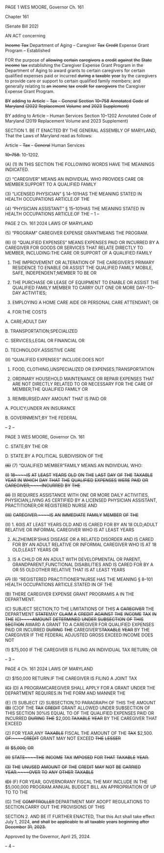 PAGE 1
WES MOORE, Governor Ch. 161

Chapter 161

(Senate Bill 202)

AN ACT concerning

~~Income~~ ~~Tax~~ Department of Aging – Caregiver ~~Tax~~ ~~Credit~~ Expense Grant
Program – Established

FOR the purpose of ~~allowing~~ ~~certain~~ ~~caregivers~~ ~~a~~ ~~credit~~ ~~against~~ ~~the~~ ~~State~~ ~~income~~ ~~tax~~
establishing the Caregiver Expense Grant Program in the Department of Aging to
award grants to certain caregivers for certain qualified expenses paid or incurred
~~during~~ ~~a~~ ~~taxable~~ ~~year~~ by the caregivers to provide care or support to certain qualified
family members; and generally relating to ~~an~~ ~~income~~ ~~tax~~ ~~credit~~ ~~for~~ ~~caregivers~~ the
Caregiver Expense Grant Program.

~~BY~~ ~~adding~~ ~~to~~
~~Article~~ ~~–~~ ~~Tax~~ ~~–~~ ~~General~~
~~Section~~ ~~10–758~~
~~Annotated~~ ~~Code~~ ~~of~~ ~~Maryland~~
~~(2022~~ ~~Replacement~~ ~~Volume~~ ~~and~~ ~~2023~~ ~~Supplement)~~

BY adding to
Article – Human Services
Section 10–1202
Annotated Code of Maryland
(2019 Replacement Volume and 2023 Supplement)

SECTION 1. BE IT ENACTED BY THE GENERAL ASSEMBLY OF MARYLAND,
That the Laws of Maryland read as follows:

Article – ~~Tax~~ ~~–~~ ~~General~~ Human Services

~~10–758.~~ 10–1202.

(A) (1) IN THIS SECTION THE FOLLOWING WORDS HAVE THE MEANINGS
INDICATED.

(2) “CAREGIVER” MEANS AN INDIVIDUAL WHO PROVIDES CARE OR
MEMBER.SUPPORT TO A QUALIFIED FAMILY

(3) “LICENSED PHYSICIAN” § 14–101HAS THE MEANING STATED IN
HEALTH OCCUPATIONS ARTICLE.OF THE

(4) “PHYSICIAN ASSISTANT” § 15–101HAS THE MEANING STATED IN
HEALTH OCCUPATIONS ARTICLE.OF THE
– 1 –

PAGE 2
Ch. 161 2024 LAWS OF MARYLAND

(5) “PROGRAM” CAREGIVER EXPENSE GRANTMEANS THE
PROGRAM.

(6) (I) “QUALIFIED EXPENSES” MEANS EXPENSES PAID OR
INCURRED BY A CAREGIVER FOR GOODS OR SERVICES THAT RELATE DIRECTLY TO
MEMBER, INCLUDING:THE CARE OR SUPPORT OF A QUALIFIED FAMILY

1. THE IMPROVEMENT OR ALTERATION OF THE
CAREGIVER’S PRIMARY RESIDENCE TO ENABLE OR ASSIST THE QUALIFIED FAMILY
MOBILE, SAFE, INDEPENDENT;MEMBER TO BE OR

2. THE PURCHASE OR LEASE OF EQUIPMENT TO ENABLE
OR ASSIST THE QUALIFIED FAMILY MEMBER TO CARRY OUT ONE OR MORE
DAY–TO–DAY ACTIVITIES;

3. EMPLOYING A HOME CARE AIDE OR PERSONAL CARE
ATTENDANT; OR

4. FOR:THE COSTS

A. CARE;ADULT DAY

B. TRANSPORTATION;SPECIALIZED

C. SERVICES;LEGAL OR FINANCIAL OR

D. TECHNOLOGY.ASSISTIVE CARE

(II) “QUALIFIED EXPENSES” INCLUDE:DOES NOT

1. FOOD, CLOTHING,UNSPECIALIZED OR
EXPENSES;TRANSPORTATION

2. ORDINARY HOUSEHOLD MAINTENANCE OR REPAIR
EXPENSES THAT ARE NOT DIRECTLY RELATED TO OR NECESSARY FOR THE CARE OF
MEMBER;THE QUALIFIED FAMILY OR

3. REIMBURSED:ANY AMOUNT THAT IS PAID OR

A. POLICY;UNDER AN INSURANCE

B. GOVERNMENT;BY THE FEDERAL

– 2 –

PAGE 3
WES MOORE, Governor Ch. 161

C. STATE;BY THE OR

D. STATE.BY A POLITICAL SUBDIVISION OF THE

~~(6)~~ (7) “QUALIFIED MEMBER”FAMILY MEANS AN INDIVIDUAL
WHO:

~~(I)~~ ~~18~~~~IS~~ ~~AT~~ ~~LEAST~~ ~~YEARS~~ ~~OLD~~ ~~ON~~ ~~THE~~ ~~LAST~~ ~~DAY~~ ~~OF~~ ~~THE~~
~~TAXABLE~~ ~~YEAR~~ ~~IN~~ ~~WHICH~~ ~~DAY~~ ~~THAT~~ ~~THE~~ ~~QUALIFIED~~ ~~EXPENSES~~ ~~WERE~~ ~~PAID~~ ~~OR~~
~~CAREGIVER;~~~~INCURRED~~ ~~BY~~ ~~THE~~

~~(II)~~ (I) REQUIRES ASSISTANCE WITH ONE OR MORE DAILY
ACTIVITIES, PHYSICIAN,LIVING AS CERTIFIED BY A LICENSED PHYSICIAN
ASSISTANT, PRACTITIONER;OR REGISTERED NURSE AND

~~(III)~~ ~~CAREGIVER.~~~~IS~~ ~~AN~~ ~~IMMEDIATE~~ ~~FAMILY~~ ~~MEMBER~~ ~~OF~~ ~~THE~~

(II) 1. 60IS AT LEAST YEARS OLD AND IS CARED FOR BY AN
18 OLD;ADULT RELATIVE OR INFORMAL CAREGIVER WHO IS AT LEAST YEARS

2. ALZHEIMER’SHAS DISEASE OR A RELATED DISORDER
AND IS CARED FOR BY AN ADULT RELATIVE OR INFORMAL CAREGIVER WHO IS AT
18 OLD;LEAST YEARS OR

3. IS A CHILD OR AN ADULT WITH DEVELOPMENTAL OR
PARENT, GRANDPARENT,FUNCTIONAL DISABILITIES AND IS CARED FOR BY A OR
55 OLD.OTHER RELATIVE THAT IS AT LEAST YEARS

~~(7)~~ (8) “REGISTERED PRACTITIONER”NURSE HAS THE MEANING
§ 8–101 HEALTH OCCUPATIONS ARTICLE.STATED IN OF THE

(B) THERE CAREGIVER EXPENSE GRANT PROGRAMIS A IN THE
DEPARTMENT.

(C) SUBJECT SECTION,TO THE LIMITATIONS OF THIS ~~A~~ ~~CAREGIVER~~ THE
DEPARTMENT ~~STATE~~MAY ~~CLAIM~~ ~~A~~ ~~CREDIT~~ ~~AGAINST~~ ~~THE~~ ~~INCOME~~ ~~TAX~~ ~~IN~~ ~~THE~~
~~(C)~~~~AMOUNT~~ ~~DETERMINED~~ ~~UNDER~~ ~~SUBSECTION~~ ~~OF~~ ~~THIS~~ ~~SECTION~~ AWARD A GRANT
TO A CAREGIVER FOR QUALIFIED EXPENSES PAID OR INCURRED ~~DURING~~ ~~THE~~
CAREGIVER’S~~TAXABLE~~ ~~YEAR~~ BY THE CAREGIVER IF THE FEDERAL ADJUSTED GROSS
EXCEED:INCOME DOES NOT

(1) $75,000 IF THE CAREGIVER IS FILING AN INDIVIDUAL TAX
RETURN; OR

– 3 –

PAGE 4
Ch. 161 2024 LAWS OF MARYLAND

(2) $150,000 RETURN.IF THE CAREGIVER IS FILING A JOINT TAX

~~(C)~~ (D) A PROGRAMCAREGIVER SHALL APPLY FOR A GRANT UNDER THE
DEPARTMENT REQUIRES.IN THE FORM AND MANNER THE

(E) (1) SUBJECT (2) SUBSECTION,TO PARAGRAPH OF THIS THE AMOUNT
~~(B)~~ (C)OF THE ~~TAX~~ ~~CREDIT~~ GRANT ALLOWED UNDER SUBSECTION OF THIS SECTION
30%IS EQUAL TO OF THE QUALIFIED EXPENSES PAID OR INCURRED ~~DURING~~ ~~THE~~
$2,000.~~TAXABLE~~ ~~YEAR~~ BY THE CAREGIVER THAT EXCEED

(2) FOR YEAR,ANY ~~TAXABLE~~ FISCAL THE AMOUNT OF THE ~~TAX~~
$2,500. ~~OF:~~~~CREDIT~~ GRANT MAY NOT EXCEED ~~THE~~ ~~LESSER~~

~~(I)~~ ~~$5,000;~~ ~~OR~~

~~(II)~~ ~~STATE~~~~THE~~ ~~INCOME~~ ~~TAX~~ ~~IMPOSED~~ ~~FOR~~ ~~THAT~~ ~~TAXABLE~~
~~YEAR.~~

~~(3)~~ ~~THE~~ ~~UNUSED~~ ~~AMOUNT~~ ~~OF~~ ~~THE~~ ~~CREDIT~~ ~~MAY~~ ~~NOT~~ ~~BE~~ ~~CARRIED~~
~~YEAR.~~~~OVER~~ ~~TO~~ ~~ANY~~ ~~OTHER~~ ~~TAXABLE~~

~~(D)~~ (F) FOR YEAR, GOVERNORANY FISCAL THE MAY INCLUDE IN THE
$5,000,000 PROGRAM.ANNUAL BUDGET BILL AN APPROPRIATION OF UP TO TO THE

(G) THE ~~COMPTROLLER~~ DEPARTMENT MAY ADOPT REGULATIONS TO
SECTION.CARRY OUT THE PROVISIONS OF THIS

SECTION 2. AND BE IT FURTHER ENACTED, That this Act shall take effect July
1, 2024, ~~and~~ ~~shall~~ ~~be~~ ~~applicable~~ ~~to~~ ~~all~~ ~~taxable~~ ~~years~~ ~~beginning~~ ~~after~~ ~~December~~ ~~31,~~ ~~2023.~~

Approved by the Governor, April 25, 2024.

– 4 –